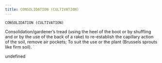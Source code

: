 ```yaml
---
title: CONSOLIDATION (CULTIVATION)
---
```

`CONSOLIDATION (CULTIVATION)`

Consolidation/gardener’s tread (using the heel of the boot or by shuffling and or by the use of the back of a rake) to re-establish the capillary action of the soil, remove air pockets;
To suit the use or the plant (Brussels sprouts like firm soil).
`

undefined